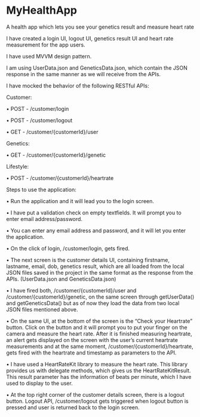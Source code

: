 # MyHealthApp
A health app which lets you see your genetics result and measure heart rate

I have created a login UI, logout UI, genetics result UI and heart rate measurement for the app users.

I have used MVVM design pattern.

I am using UserData.json and GeneticsData.json, which contain the JSON response in the same manner as we will receive from the APIs.

I have mocked the behavior of the following RESTful APIs:

Customer:

• POST - /customer/login

• POST - /customer/logout

• GET - /customer/{customerId}/user

Genetics:

• GET - /customer/{customerId}/genetic

Lifestyle:

• POST - /customer/{customerId}/heartrate




Steps to use the application:

• Run the application and it will lead you to the login screen.

• I have put a validation check on empty textfields. It will prompt you to enter email address/password.

• You can enter any email address and password, and it will let you enter the application.

• On the click of login, /customer/login, gets fired.

• The next screen is the customer details UI, containing firstname, lastname, email, dob, genetics result, which are all loaded from the local JSON files saved in the project in the same format as the response from the APIs. (UserData.json and GeneticsData.json)

• I have fired both, /customer/{customerId}/user and /customer/{customerId}/genetic, on the same screen through getUserData() and getGeneticsData() but as of now they load the data from two local JSON files mentioned above.

• On the same UI, at the bottom of the screen is the “Check your Heartrate” button. Click on the button and it will prompt you to put your finger on the camera and measure the heart rate. After it is finished measuring heartrate, an alert gets displayed on the screen with the user’s current heartrate measurements and at the same moment, /customer/{customerId}/heartrate, gets fired with the heartrate and timestamp as parameters to the API.

• I have used a HeartRateKit library to measure the heart rate. This library provides us with delegate methods, which gives us the HeartRateKitResult. This result parameter has the information of beats per minute, which I have used to display to the user.

• At the top right corner of the customer details screen, there is a logout button. Logout API, /customer/logout gets triggered when logout button is pressed and user is returned back to the login screen.
